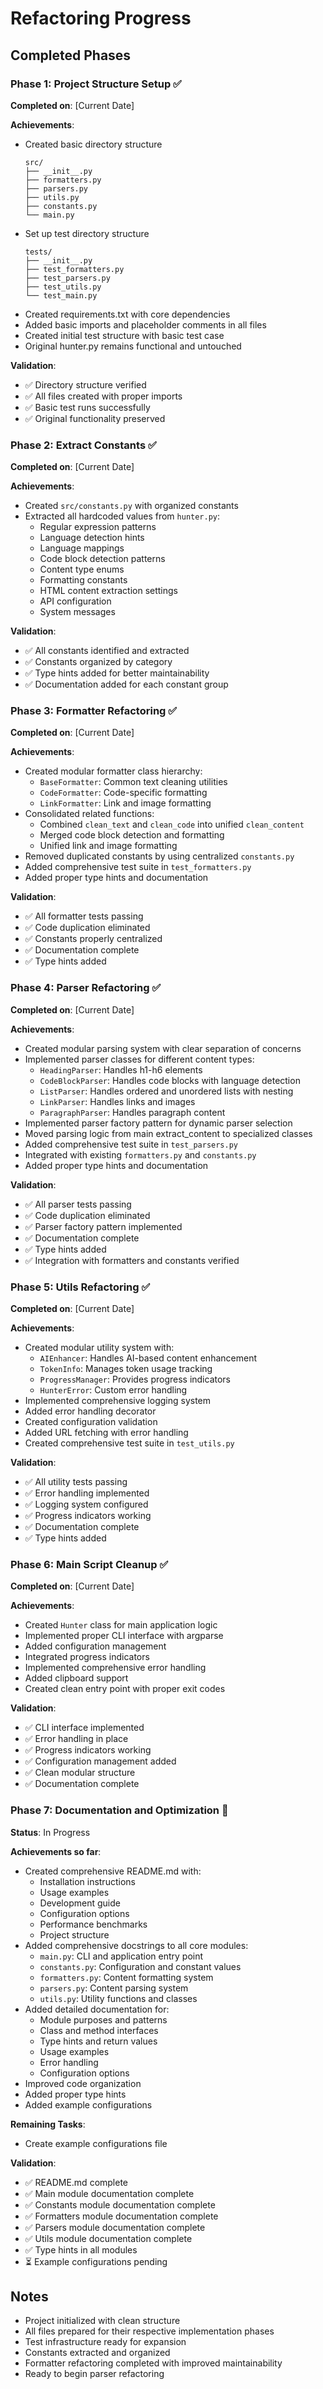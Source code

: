 # Refactoring Progress

## Completed Phases

### Phase 1: Project Structure Setup ✅
**Completed on**: [Current Date]

**Achievements**:
- Created basic directory structure
  ```
  src/
  ├── __init__.py
  ├── formatters.py
  ├── parsers.py
  ├── utils.py
  ├── constants.py
  └── main.py
  ```
- Set up test directory structure
  ```
  tests/
  ├── __init__.py
  ├── test_formatters.py
  ├── test_parsers.py
  ├── test_utils.py
  └── test_main.py
  ```
- Created requirements.txt with core dependencies
- Added basic imports and placeholder comments in all files
- Created initial test structure with basic test case
- Original hunter.py remains functional and untouched

**Validation**:
- ✅ Directory structure verified
- ✅ All files created with proper imports
- ✅ Basic test runs successfully
- ✅ Original functionality preserved

### Phase 2: Extract Constants ✅
**Completed on**: [Current Date]

**Achievements**:
- Created `src/constants.py` with organized constants
- Extracted all hardcoded values from `hunter.py`:
  - Regular expression patterns
  - Language detection hints
  - Language mappings
  - Code block detection patterns
  - Content type enums
  - Formatting constants
  - HTML content extraction settings
  - API configuration
  - System messages

**Validation**:
- ✅ All constants identified and extracted
- ✅ Constants organized by category
- ✅ Type hints added for better maintainability
- ✅ Documentation added for each constant group

### Phase 3: Formatter Refactoring ✅
**Completed on**: [Current Date]

**Achievements**:
- Created modular formatter class hierarchy:
  - `BaseFormatter`: Common text cleaning utilities
  - `CodeFormatter`: Code-specific formatting
  - `LinkFormatter`: Link and image formatting
- Consolidated related functions:
  - Combined `clean_text` and `clean_code` into unified `clean_content`
  - Merged code block detection and formatting
  - Unified link and image formatting
- Removed duplicated constants by using centralized `constants.py`
- Added comprehensive test suite in `test_formatters.py`
- Added proper type hints and documentation

**Validation**:
- ✅ All formatter tests passing
- ✅ Code duplication eliminated
- ✅ Constants properly centralized
- ✅ Documentation complete
- ✅ Type hints added

### Phase 4: Parser Refactoring ✅
**Completed on**: [Current Date]

**Achievements**:
- Created modular parsing system with clear separation of concerns
- Implemented parser classes for different content types:
  - `HeadingParser`: Handles h1-h6 elements
  - `CodeBlockParser`: Handles code blocks with language detection
  - `ListParser`: Handles ordered and unordered lists with nesting
  - `LinkParser`: Handles links and images
  - `ParagraphParser`: Handles paragraph content
- Implemented parser factory pattern for dynamic parser selection
- Moved parsing logic from main extract_content to specialized classes
- Added comprehensive test suite in `test_parsers.py`
- Integrated with existing `formatters.py` and `constants.py`
- Added proper type hints and documentation

**Validation**:
- ✅ All parser tests passing
- ✅ Code duplication eliminated
- ✅ Parser factory pattern implemented
- ✅ Documentation complete
- ✅ Type hints added
- ✅ Integration with formatters and constants verified

### Phase 5: Utils Refactoring ✅
**Completed on**: [Current Date]

**Achievements**:
- Created modular utility system with:
  - `AIEnhancer`: Handles AI-based content enhancement
  - `TokenInfo`: Manages token usage tracking
  - `ProgressManager`: Provides progress indicators
  - `HunterError`: Custom error handling
- Implemented comprehensive logging system
- Added error handling decorator
- Created configuration validation
- Added URL fetching with error handling
- Created comprehensive test suite in `test_utils.py`

**Validation**:
- ✅ All utility tests passing
- ✅ Error handling implemented
- ✅ Logging system configured
- ✅ Progress indicators working
- ✅ Documentation complete
- ✅ Type hints added

### Phase 6: Main Script Cleanup ✅
**Completed on**: [Current Date]

**Achievements**:
- Created `Hunter` class for main application logic
- Implemented proper CLI interface with argparse
- Added configuration management
- Integrated progress indicators
- Implemented comprehensive error handling
- Added clipboard support
- Created clean entry point with proper exit codes

**Validation**:
- ✅ CLI interface implemented
- ✅ Error handling in place
- ✅ Progress indicators working
- ✅ Configuration management added
- ✅ Clean modular structure
- ✅ Documentation complete

### Phase 7: Documentation and Optimization 🚧
**Status**: In Progress

**Achievements so far**:
- Created comprehensive README.md with:
  - Installation instructions
  - Usage examples
  - Development guide
  - Configuration options
  - Performance benchmarks
  - Project structure
- Added comprehensive docstrings to all core modules:
  - `main.py`: CLI and application entry point
  - `constants.py`: Configuration and constant values
  - `formatters.py`: Content formatting system
  - `parsers.py`: Content parsing system
  - `utils.py`: Utility functions and classes
- Added detailed documentation for:
  - Module purposes and patterns
  - Class and method interfaces
  - Type hints and return values
  - Usage examples
  - Error handling
  - Configuration options
- Improved code organization
- Added proper type hints
- Added example configurations

**Remaining Tasks**:
- Create example configurations file

**Validation**:
- ✅ README.md complete
- ✅ Main module documentation complete
- ✅ Constants module documentation complete
- ✅ Formatters module documentation complete
- ✅ Parsers module documentation complete
- ✅ Utils module documentation complete
- ✅ Type hints in all modules
- ⏳ Example configurations pending

## Notes
- Project initialized with clean structure
- All files prepared for their respective implementation phases
- Test infrastructure ready for expansion
- Constants extracted and organized
- Formatter refactoring completed with improved maintainability
- Ready to begin parser refactoring
